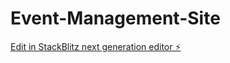 # Event-Management-Site

[Edit in StackBlitz next generation editor ⚡️](https://stackblitz.com/~/github.com/amber305/Event-Management-Site)